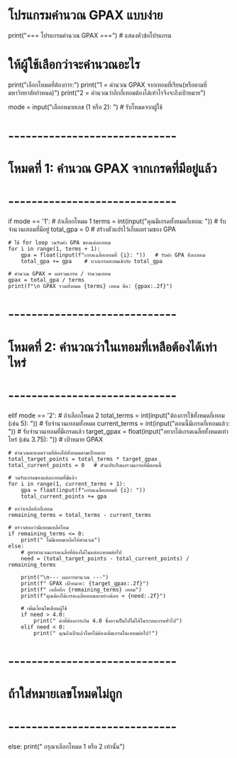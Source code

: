 # โปรแกรมคำนวณ GPAX แบบง่าย

print("=== โปรแกรมคำนวณ GPAX ===")   # แสดงหัวข้อโปรแกรม

# ให้ผู้ใช้เลือกว่าจะคำนวณอะไร
print("เลือกโหมดที่ต้องการ:")
print("1 = คำนวณ GPAX จากเทอมที่เรียน(หรือตามที่มหาวิทยาลัยกำหนด)")
print("2 = คำนวณว่าอีกกี่เทอมต้องได้เท่าไรจึงจะถึงเป้าหมาย")

mode = input("เลือกหมายเลข (1 หรือ 2): ")   # รับโหมดจากผู้ใช้

# -----------------------------
# โหมดที่ 1: คำนวณ GPAX จากเกรดที่มีอยู่แล้ว
# -----------------------------
if mode == '1':    # ถ้าเลือกโหมด 1
    terms = int(input("คุณมีเกรดทั้งหมดกี่เทอม: "))   # รับจำนวนเทอมที่มีอยู่
    total_gpa = 0    # สร้างตัวแปรไว้เก็บผลรวมของ GPA

    # ใช้ for loop วนรับค่า GPA ของแต่ละเทอม
    for i in range(1, terms + 1):
        gpa = float(input(f"เกรดเฉลี่ยเทอมที่ {i}: "))   # รับค่า GPA ทีละเทอม
        total_gpa += gpa    # บวกเกรดสะสมเข้ากับ total_gpa

    # คำนวณ GPAX = ผลรวมเกรด / จำนวนเทอม
    gpax = total_gpa / terms
    print(f"\n GPAX รวมทั้งหมด {terms} เทอม คือ: {gpax:.2f}")

# -----------------------------
# โหมดที่ 2: คำนวณว่าในเทอมที่เหลือต้องได้เท่าไหร่
# -----------------------------
elif mode == '2':    # ถ้าเลือกโหมด 2
    total_terms = int(input("ต้องการใช้ทั้งหมดกี่เทอม (เช่น 5): "))   # รับจำนวนเทอมทั้งหมด
    current_terms = int(input("ตอนนี้มีเกรดกี่เทอมแล้ว: "))             # รับจำนวนเทอมที่มีเกรดแล้ว
    target_gpax = float(input("อยากได้เกรดเฉลี่ยทั้งหมดเท่าไหร่ (เช่น 3.75): "))  # เป้าหมาย GPAX

    # คำนวณคะแนนรวมที่ต้องได้ทั้งหมดตามเป้าหมาย
    total_target_points = total_terms * target_gpax
    total_current_points = 0   # ตัวแปรเก็บผลรวมเกรดที่มีตอนนี้

    # วนรับเกรดของแต่ละเทอมที่มีแล้ว
    for i in range(1, current_terms + 1):
        gpa = float(input(f"เกรดเฉลี่ยเทอมที่ {i}: "))
        total_current_points += gpa

    # หาว่าเหลืออีกกี่เทอม
    remaining_terms = total_terms - current_terms

    # ตรวจสอบว่ามีเทอมเหลือไหม
    if remaining_terms <= 0:
        print(" ไม่มีเทอมเหลือให้คำนวณ")
    else:
        # สูตรคำนวณเกรดเฉลี่ยที่ต้องได้ในแต่ละเทอมต่อไป
        need = (total_target_points - total_current_points) / remaining_terms

        print("\n--- ผลการคำนวณ ---")
        print(f" GPAX เป้าหมาย: {target_gpax:.2f}")
        print(f" เหลืออีก {remaining_terms} เทอม")
        print(f"คุณต้องได้เกรดเฉลี่ยเทอมละอย่างน้อย ≈ {need:.2f}")

        # เพิ่มเงื่อนไขเตือนผู้ใช้
        if need > 4.0:
            print(" ค่าที่ต้องการเกิน 4.0 ซึ่งอาจเป็นไปไม่ได้ในระบบเกรดทั่วไป")
        elif need < 0:
            print(" คุณถึงเป้าแล้วโดยไม่ต้องเพิ่มเกรดในเทอมต่อไป!")

# -----------------------------
# ถ้าใส่หมายเลขโหมดไม่ถูก
# -----------------------------
else:
    print(" กรุณาเลือกโหมด 1 หรือ 2 เท่านั้น")
